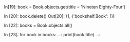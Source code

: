 In[19]: book = Book.objects.get(title = 'Nineten Eighty-Four')

In [20]: book.delete()
Out[20]: (1, {'bookshelf.Book': 1})

In [22]: books = Book.objects.all()

In [23]: for book in books:
    ...:     print(book.title)
    ...:
